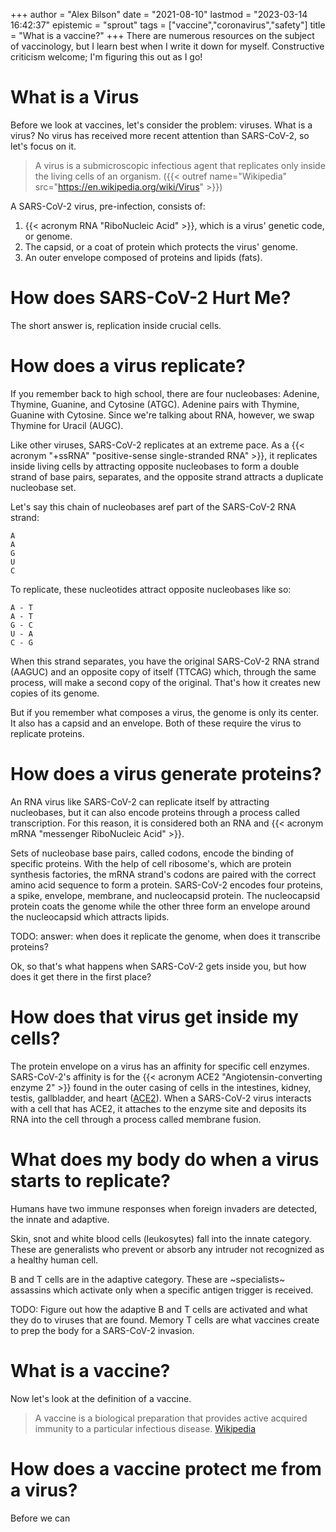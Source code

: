 +++
author = "Alex Bilson"
date = "2021-08-10"
lastmod = "2023-03-14 16:42:37"
epistemic = "sprout"
tags = ["vaccine","coronavirus","safety"]
title = "What is a vaccine?"
+++
There are numerous resources on the subject of vaccinology, but I learn best when I write it down for myself. Constructive criticism welcome; I'm figuring this out as I go!

# What is a Virus

Before we look at vaccines, let's consider the problem: viruses. What is a virus? No virus has received more recent attention than SARS-CoV-2, so let's focus on it.

> A virus is a submicroscopic infectious agent that replicates only inside the living cells of an organism. ({{< outref name="Wikipedia" src="https://en.wikipedia.org/wiki/Virus" >}})

A SARS-CoV-2 virus, pre-infection, consists of:

1. {{< acronym RNA "RiboNucleic Acid" >}}, which is a virus' genetic code, or genome.
2. The capsid, or a coat of protein which protects the virus' genome.
3. An outer envelope composed of proteins and lipids (fats).

# How does SARS-CoV-2 Hurt Me?

The short answer is, replication inside crucial cells.

# How does a virus replicate?

If you remember back to high school, there are four nucleobases: Adenine, Thymine, Guanine, and Cytosine (ATGC). Adenine pairs with Thymine, Guanine with Cytosine. Since we're talking about RNA, however, we swap Thymine for Uracil (AUGC).

Like other viruses, SARS-CoV-2 replicates at an extreme pace. As a {{< acronym "+ssRNA" "positive-sense single-stranded RNA" >}}, it replicates inside living cells by attracting opposite nucleobases to form a double strand of base pairs, separates, and the opposite strand attracts a duplicate nucleobase set.

Let's say this chain of nucleobases aref part of the SARS-CoV-2 RNA strand:

```
A
A
G
U
C
```

To replicate, these nucleotides attract opposite nucleobases like so:

```
A - T
A - T
G - C
U - A
C - G
```

When this strand separates, you have the original SARS-CoV-2 RNA strand (AAGUC) and an opposite copy of itself (TTCAG) which, through the same process, will make a second copy of the original. That's how it creates new copies of its genome.

But if you remember what composes a virus, the genome is only its center. It also has a capsid and an envelope. Both of these require the virus to replicate proteins.

# How does a virus generate proteins?

An RNA virus like SARS-CoV-2 can replicate itself by attracting nucleobases, but it can also encode proteins through a process called transcription. For this reason, it is considered both an RNA and {{< acronym mRNA "messenger RiboNucleic Acid" >}}.

Sets of nucleobase base pairs, called codons, encode the binding of specific proteins. With the help of cell ribosome's, which are protein synthesis factories, the mRNA strand's codons are paired with the correct amino acid sequence to form a protein. SARS-CoV-2 encodes four proteins, a spike, envelope, membrane, and nucleocapsid protein. The nucleocapsid protein coats the genome while the other three form an envelope around the nucleocapsid which attracts lipids.

TODO: answer: when does it replicate the genome, when does it transcribe proteins?

Ok, so that's what happens when SARS-CoV-2 gets inside you, but how does it get there in the first place?

# How does that virus get inside my cells?

The protein envelope on a virus has an affinity for specific cell enzymes. SARS-CoV-2's affinity is for the {{< acronym ACE2 "Angiotensin-converting enzyme 2" >}} found in the outer casing of cells in the intestines, kidney, testis, gallbladder, and heart ([ACE2](https://en.wikipedia.org/wiki/Angiotensin-converting_enzyme_2)). When a SARS-CoV-2 virus interacts with a cell that has ACE2, it attaches to the enzyme site and deposits its RNA into the cell through a process called membrane fusion.

# What does my body do when a virus starts to replicate?

Humans have two immune responses when foreign invaders are detected, the innate and adaptive.

Skin, snot and white blood cells (leukosytes) fall into the innate category. These are generalists who prevent or absorb any intruder not recognized as a healthy human cell.

B and T cells are in the adaptive category. These are ~specialists~ assassins which activate only when a specific antigen trigger is received.

TODO: Figure out how the adaptive B and T cells are activated and what they do to viruses that are found. Memory T cells are what vaccines create to prep the body for a SARS-CoV-2 invasion.

# What is a vaccine?

Now let's look at the definition of a vaccine.

> A vaccine is a biological preparation that provides active acquired immunity to a particular infectious disease. [Wikipedia](https://en.wikipedia.org/wiki/Vaccine)

# How does a vaccine protect me from a virus?

Before we can


